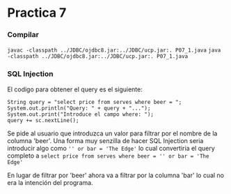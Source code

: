 # Practica 7 
### Compilar
`javac -classpath ../JDBC/ojdbc8.jar:../JDBC/ucp.jar:. P07_1.java`
`java -classpath ../JDBC/ojdbc8.jar:../JDBC/ucp.jar:. P07_1.java`
### SQL Injection
El codigo para obtener el query es el siguiente:
```
String query = "select price from serves where beer = ";
System.out.println("Query: " + query + "...");
System.out.print("Introduce el campo where: ");
query += sc.nextLine();
```
Se pide al usuario que introduzca un valor para filtrar por el nombre de la columna 'beer'. Una forma muy senzilla de hacer SQL Injection seria introducir algo como `'' or bar = 'The Edge'` lo cual convertiria el query completo a `select price from serves where beer = '' or bar = 'The Edge'`

En lugar de filtrar por 'beer' ahora va a filtrar por la columna 'bar' lo cual no era la intención del programa.
